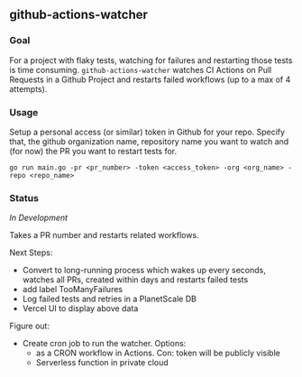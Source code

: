 ## github-actions-watcher

### Goal
For a project with flaky tests, watching for failures and restarting those tests is time consuming.
`github-actions-watcher` watches CI Actions on Pull Requests in a Github Project and restarts failed workflows (up to a max of 4 attempts). 

### Usage

Setup a personal access (or similar) token in Github for your repo.
Specify that, the github organization name, repository name you want to watch and (for now) the PR you want to restart tests for.


`go run main.go -pr <pr_number> -token <access_token> -org <org_name> -repo <repo_name>`


### Status
_*In Development*_

Takes a PR number and restarts related workflows.

Next Steps:
* Convert to long-running process which wakes up every <N> seconds, watches all PRs, created within <X> days and restarts failed tests
* add label TooManyFailures
* Log failed tests and retries in a PlanetScale DB
* Vercel UI to display above data

Figure out:
* Create cron job to run the watcher. Options:
  * as a CRON workflow in Actions. Con: token will be publicly visible 
  * Serverless function in private cloud
  

